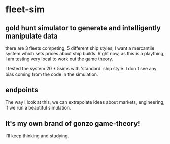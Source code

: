 # fleet-sim
## gold hunt simulator to generate and intelligently manipulate data

there are 3 fleets competing, 5 different ship styles, I want a mercantile system which sets prices about ship builds.  Right now, as this is a plaything, I am testing very local to work out the game theory.

I tested the system 20 * 5sims with 'standard' ship style.  I don't see any bias coming from the code in the simulation.

## endpoints

The way I look at this, we can extrapolate ideas about markets, engineering, if we run a beautiful simulation.

## It's my own brand of gonzo game-theory!

I'll keep thinking and studying.
